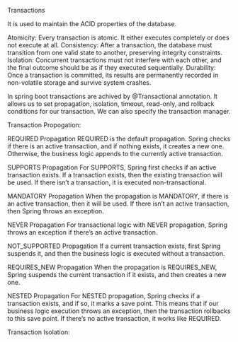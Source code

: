 Transactions

It is used to maintain the ACID properties of the database. 

Atomicity: Every transaction is atomic. It either executes completely or does not execute at all.
Consistency: After a transaction, the database must transition from one valid state to another, preserving integrity constraints.
Isolation: Concurrent transactions must not interfere with each other, and the final outcome should be as if they executed sequentially.
Durability: Once a transaction is committed, its results are permanently recorded in non-volatile storage and survive system crashes.

In spring boot transactions are achived by @Transactional annotation. 
It allows us to set propagation, isolation, timeout, read-only, and rollback conditions for our transaction. We can also specify the transaction manager. 


Transaction Propogation: 

REQUIRED Propagation
REQUIRED is the default propagation. Spring checks if there is an active transaction, and if nothing exists, it creates a new one. Otherwise, the business logic appends to the currently active transaction.

SUPPORTS Propagation
For SUPPORTS, Spring first checks if an active transaction exists. If a transaction exists, then the existing transaction will be used. If there isn’t a transaction, it is executed non-transactional.

MANDATORY Propagation
When the propagation is MANDATORY, if there is an active transaction, then it will be used. If there isn’t an active transaction, then Spring throws an exception.

NEVER Propagation
For transactional logic with NEVER propagation, Spring throws an exception if there’s an active transaction.

NOT_SUPPORTED Propagation
If a current transaction exists, first Spring suspends it, and then the business logic is executed without a transaction.

REQUIRES_NEW Propagation
When the propagation is REQUIRES_NEW, Spring suspends the current transaction if it exists, and then creates a new one.

NESTED Propagation
For NESTED propagation, Spring checks if a transaction exists, and if so, it marks a save point. This means that if our business logic execution throws an exception, then the transaction rollbacks to this save point. If there’s no active transaction, it works like REQUIRED.

Transaction Isolation:

